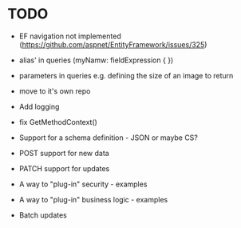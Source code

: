 # TODO
- EF navigation not implemented (https://github.com/aspnet/EntityFramework/issues/325)

- alias' in queries (myNamw: fieldExpression { })
- parameters in queries e.g. defining the size of an image to return
- move to it's own repo
- Add logging
- fix GetMethodContext()
- Support for a schema definition - JSON or maybe CS?
- POST support for new data
- PATCH support for updates
- A way to "plug-in" security - examples
- A way to "plug-in" business logic - examples
- Batch updates